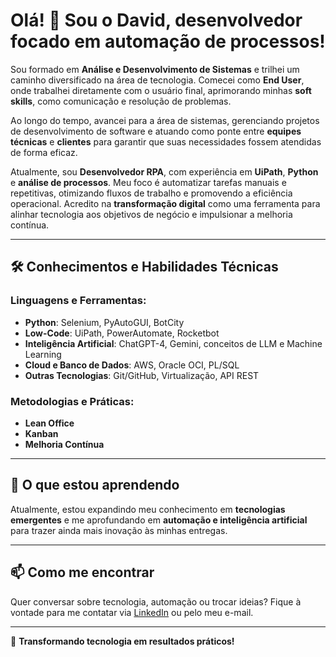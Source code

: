 # Olá! 👋 Sou o David, desenvolvedor focado em automação de processos!

Sou formado em **Análise e Desenvolvimento de Sistemas** e trilhei um caminho diversificado na área de tecnologia. Comecei como **End User**, onde trabalhei diretamente com o usuário final, aprimorando minhas **soft skills**, como comunicação e resolução de problemas.

Ao longo do tempo, avancei para a área de sistemas, gerenciando projetos de desenvolvimento de software e atuando como ponte entre **equipes técnicas** e **clientes** para garantir que suas necessidades fossem atendidas de forma eficaz.

Atualmente, sou **Desenvolvedor RPA**, com experiência em **UiPath**, **Python** e **análise de processos**. Meu foco é automatizar tarefas manuais e repetitivas, otimizando fluxos de trabalho e promovendo a eficiência operacional. Acredito na **transformação digital** como uma ferramenta para alinhar tecnologia aos objetivos de negócio e impulsionar a melhoria contínua.

---

## 🛠️ Conhecimentos e Habilidades Técnicas

### Linguagens e Ferramentas:
- **Python**: Selenium, PyAutoGUI, BotCity
- **Low-Code**: UiPath, PowerAutomate, Rocketbot
- **Inteligência Artificial**: ChatGPT-4, Gemini, conceitos de LLM e Machine Learning
- **Cloud e Banco de Dados**: AWS, Oracle OCI, PL/SQL
- **Outras Tecnologias**: Git/GitHub, Virtualização, API REST

### Metodologias e Práticas:
- **Lean Office**
- **Kanban**
- **Melhoria Contínua**

---

## 🌱 O que estou aprendendo
Atualmente, estou expandindo meu conhecimento em **tecnologias emergentes** e me aprofundando em **automação e inteligência artificial** para trazer ainda mais inovação às minhas entregas.

---

## 📫 Como me encontrar
Quer conversar sobre tecnologia, automação ou trocar ideias? Fique à vontade para me contatar via [LinkedIn](https://www.linkedin.com) ou pelo meu e-mail.

---

🚀 **Transformando tecnologia em resultados práticos!**
